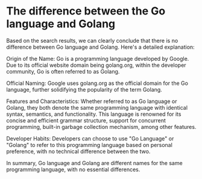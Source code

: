 # The difference between the Go language and Golang
Based on the search results, we can clearly conclude that there is no difference between Go language and Golang. Here's a detailed explanation:

Origin of the Name: Go is a programming language developed by Google. Due to its official website domain being golang.org, within the developer community, Go is often referred to as Golang.

Official Naming: Google uses golang.org as the official domain for the Go language, further solidifying the popularity of the term Golang.

Features and Characteristics: Whether referred to as Go language or Golang, they both denote the same programming language with identical syntax, semantics, and functionality. This language is renowned for its concise and efficient grammar structure, support for concurrent programming, built-in garbage collection mechanism, among other features.

Developer Habits: Developers can choose to use "Go Language" or "Golang" to refer to this programming language based on personal preference, with no technical difference between the two.

In summary, Go language and Golang are different names for the same programming language, with no essential differences.

